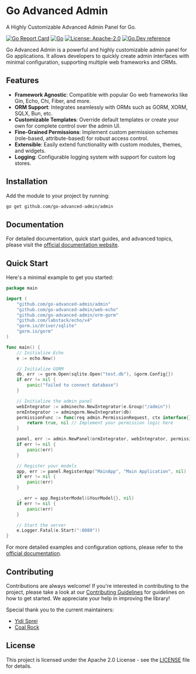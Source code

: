# Go Advanced Admin

A Highly Customizable Advanced Admin Panel for Go.

[![Go Report Card](https://goreportcard.com/badge/github.com/go-advanced-admin/admin)](https://goreportcard.com/report/github.com/go-advanced-admin/admin)
[![Go](https://github.com/go-advanced-admin/admin/actions/workflows/tests.yml/badge.svg)](https://github.com/go-advanced-admin/admin/actions/workflows/tests.yml)
[![License: Apache-2.0](https://img.shields.io/badge/license-Apache%202.0-blue.svg)](LICENSE)
[![Go.Dev reference](https://img.shields.io/badge/go.dev-reference-blue?logo=go&logoColor=white)](https://pkg.go.dev/github.com/go-advanced-admin/admin?tab=doc)

Go Advanced Admin is a powerful and highly customizable admin panel for Go applications. It allows developers to 
quickly create admin interfaces with minimal configuration, supporting multiple web frameworks and ORMs.

## Features

- **Framework Agnostic**: Compatible with popular Go web frameworks like Gin, Echo, Chi, Fiber, and more.
- **ORM Support**: Integrates seamlessly with ORMs such as GORM, XORM, SQLX, Bun, etc.
- **Customizable Templates**: Override default templates or create your own for complete control over the admin UI.
- **Fine-Grained Permissions**: Implement custom permission schemes (role-based, attribute-based) for robust access 
control.
- **Extensible**: Easily extend functionality with custom modules, themes, and widgets.
- **Logging**: Configurable logging system with support for custom log stores.

## Installation

Add the module to your project by running:

```sh
go get github.com/go-advanced-admin/admin
```

## Documentation

For detailed documentation, quick start guides, and advanced topics, please visit the 
[official documentation website](https://goadmin.dev).

## Quick Start

Here's a minimal example to get you started:

```go
package main

import (
    "github.com/go-advanced-admin/admin"
    "github.com/go-advanced-admin/web-echo"
    "github.com/go-advanced-admin/orm-gorm"
    "github.com/labstack/echo/v4"
    "gorm.io/driver/sqlite"
    "gorm.io/gorm"
)

func main() {
    // Initialize Echo
    e := echo.New()

    // Initialize GORM
    db, err := gorm.Open(sqlite.Open("test.db"), &gorm.Config{})
    if err != nil {
        panic("failed to connect database")
    }

    // Initialize the admin panel
    webIntegrator := adminecho.NewIntegrator(e.Group("/admin"))
    ormIntegrator := admingorm.NewIntegrator(db)
    permissionFunc := func(req admin.PermissionRequest, ctx interface{}) (bool, error) {
        return true, nil // Implement your permission logic here
    }

    panel, err := admin.NewPanel(ormIntegrator, webIntegrator, permissionFunc, nil)
    if err != nil {
        panic(err)
    }

    // Register your models
    app, err := panel.RegisterApp("MainApp", "Main Application", nil)
    if err != nil {
        panic(err)
    }

    _, err = app.RegisterModel(&YourModel{}, nil)
    if err != nil {
        panic(err)
    }

    // Start the server
    e.Logger.Fatal(e.Start(":8080"))
}
```

For more detailed examples and configuration options, please refer to the 
[official documentation](https://goadmin.dev/quickstart).

## Contributing

Contributions are always welcome! If you're interested in contributing to the project, please take a look at our 
[Contributing Guidelines](CONTRIBUTING.md) for guidelines on how to get started. We appreciate your help in improving 
the library!

Special thank you to the current maintainers:

- [Yidi Sprei](https://github.com/YidiDev)
- [Coal Rock](https://github.com/coal-rock)

## License

This project is licensed under the Apache 2.0 License - see the [LICENSE](LICENSE) file for details.
